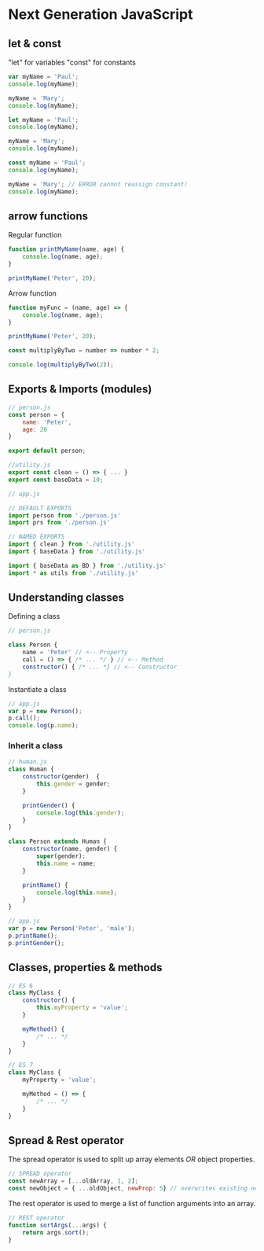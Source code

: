 # Next Generation JavaScript

## let & const

"let" for variables
"const" for constants

~~~js
var myName = 'Paul';
console.log(myName);

myName = 'Mary';
console.log(myName);
~~~

~~~js
let myName = 'Paul';
console.log(myName);

myName = 'Mary';
console.log(myName);
~~~

~~~js
const myName = 'Paul';
console.log(myName);

myName = 'Mary'; // ERROR cannot reassign constant!
console.log(myName);
~~~

## arrow functions

Regular function 

~~~js
function printMyName(name, age) {
    console.log(name, age);
}

printMyName('Peter', 20);
~~~

Arrow function

~~~js
function myFunc = (name, age) => {
    console.log(name, age);
}

printMyName('Peter', 20);
~~~


~~~js
const multiplyByTwo = number => number * 2;

console.log(multiplyByTwo(2));
~~~

## Exports & Imports (modules)

~~~js
// person.js
const person = {
    name: 'Peter',
    age: 20
}

export default person;
~~~

~~~js
//utility.js
export const clean = () => { ... }
export const baseData = 10;
~~~

~~~js
// app.js

// DEFAULT EXPORTS
import person from './person.js'
import prs from './person.js'

// NAMED EXPORTS
import { clean } from './utility.js'
import { baseData } from './utility.js'

import { baseData as BD } from './utility.js'
import * as utils from './utility.js'
~~~

## Understanding classes

Defining a class

~~~js
// person.js

class Person {
    name = 'Peter' // <-- Property
    call = () => { /* ... */ } // <-- Method
    constructor() { /* ... *} // <-- Constructor
}
~~~

Instantiate a class

~~~js
// app.js
var p = new Person();
p.call();
console.log(p.name);
~~~

### Inherit a class

~~~js
// human.js
class Human {
    constructor(gender)  {
        this.gender = gender;
    }

    printGender() {
        console.log(this.gender);
    }
}

class Person extends Human {
    constructor(name, gender) {
        super(gender);
        this.name = name;
    }

    printName() {
        console.log(this.name);
    }
}
~~~

~~~js
// app.js
var p = new Person('Peter', 'male');
p.printName();
p.printGender();
~~~

## Classes, properties & methods

~~~js
// ES 6
class MyClass {
    constructor() {
        this.myProperty = 'value'; 
    }

    myMethod() {
        /* ... */
    }
}

// ES 7
class MyClass {
    myProperty = 'value';

    myMethod = () => {
        /* ... */
    }
}
~~~

## Spread & Rest operator

The spread operator is used to split up array elements _OR_ object properties.

~~~js
// SPREAD operator
const newArray = [...oldArray, 1, 2];
const newObject = { ...oldObject, newProp: 5} // overwrites existing newProp in case it exists in the oldObject
~~~

The rest operator is used to merge a list of function arguments into an array.

~~~js
// REST operator
function sortArgs(...args) {
    return args.sort();
}
~~~